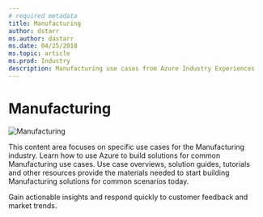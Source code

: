 ```yaml
---
# required metadata
title: Manufacturing 
author: dstarr
ms.author: dastarr
ms.date: 04/25/2018
ms.topic: article
ms.prod: Industry
description: Manufacturing use cases from Azure Industry Experiences
---
```

# Manufacturing

![Manufacturing](/azure/industry/assets/index-assets/manufacturing.png)

This content area focuses on specific use cases for the Manufacturing industry. Learn how to use Azure to build solutions for common Manufacturing use cases. Use case overviews, solution guides, tutorials and other resources provide the materials needed to start building Manufacturing solutions for common scenarios today.

Gain actionable insights and respond quickly to customer feedback and market trends.